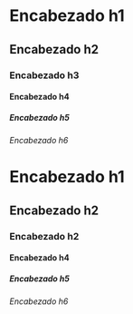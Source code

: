[comment]: <> (Encabezados)



[comment]: <> (Encabezados en Markdown)

# Encabezado h1
## Encabezado h2
### Encabezado h3
#### Encabezado h4
##### Encabezado h5
###### Encabezado h6


<!-- Encabezados en HTML -->

<h1>Encabezado h1</h1>
<h2>Encabezado h2</h2>
<h3>Encabezado h2</h3>
<h4>Encabezado h4</h4>
<h5>Encabezado h5</h5>
<h6>Encabezado h6</h6>
